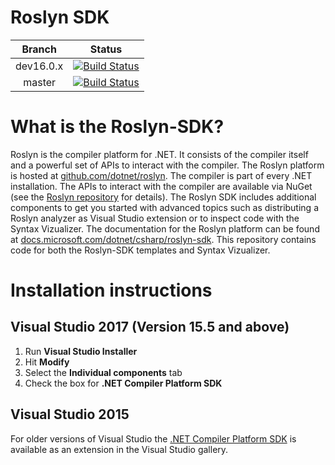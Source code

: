 # Roslyn SDK

| Branch | Status |
|:------:|:------:|
|dev16.0.x|[![Build Status](https://dnceng.visualstudio.com/public/_apis/build/status/dotnet/roslyn-sdk/public-CI?branchName=dev16.0.x&label=build)](https://dnceng.visualstudio.com/public/_build/latest?definitionId=137&branchName=dev16.0.x)|
|master|[![Build Status](https://dnceng.visualstudio.com/public/_apis/build/status/dotnet/roslyn-sdk/public-CI?branchName=master&label=build)](https://dnceng.visualstudio.com/public/_build/latest?definitionId=137&branchName=master)|

# What is the Roslyn-SDK?

Roslyn is the compiler platform for .NET. It consists of the compiler itself and a powerful set of APIs to interact with the compiler. The Roslyn platform is hosted at [github.com/dotnet/roslyn](https://github.com/dotnet/roslyn). The compiler is part of every .NET installation. The APIs to interact with the compiler are available via NuGet (see the [Roslyn repository](https://github.com/dotnet/roslyn) for details). The Roslyn SDK includes additional components to get you started with advanced topics such as distributing a Roslyn analyzer as Visual Studio extension or to inspect code with the Syntax Vizualizer. The documentation for the Roslyn platform can be found at [docs.microsoft.com/dotnet/csharp/roslyn-sdk](https://docs.microsoft.com/dotnet/csharp/roslyn-sdk). This repository contains code for both the Roslyn-SDK templates and Syntax Vizualizer.

# Installation instructions

## Visual Studio 2017 (Version 15.5 and above)

1. Run **Visual Studio Installer**
2. Hit **Modify**
3. Select the **Individual components** tab
4. Check the box for **.NET Compiler Platform SDK**

## Visual Studio 2015

For older versions of Visual Studio the [.NET Compiler Platform SDK](https://visualstudiogallery.msdn.microsoft.com/2ddb7240-5249-4c8c-969e-5d05823bcb89) is available as an extension in the Visual Studio gallery.
